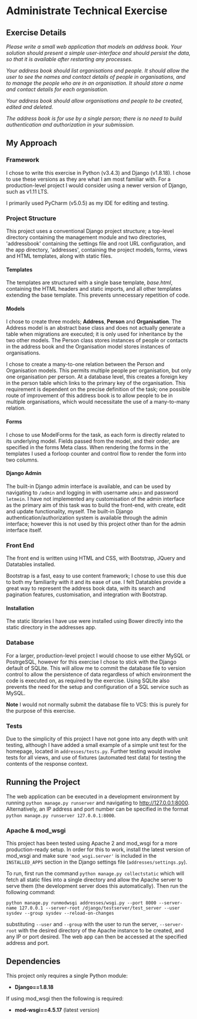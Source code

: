 # Administrate Technical Exercise

## Exercise Details
*Please write a small web application that models an address book. Your solution should present a simple user-interface and
should persist the data, so that it is available after restarting any processes.*

*Your address book should list organisations and people. It should allow the user to see the names and contact details of
people in organisations, and to manage the people who are in an organisation. It should store a name and contact details for
each organisation.*

*Your address book should allow organisations and people to be created, edited and deleted.*

*The address book is for use by a single person; there is no need to build authentication and authorization in your submission.*

## My Approach

### Framework
I chose to write this exercise in Python (v3.4.3) and Django (v1.8.18). I chose to use these versions as they are what I am most familiar with. For a production-level project I would consider using a newer version of Django, such as v1.11 LTS.

I primarily used PyCharm (v5.0.5) as my IDE for editing and testing.

### Project Structure
This project uses a conventional Django project structure; a top-level directory containing the management module and two directories, 'addressbook' containing the settings file and root URL configuration, and the app directory, 'addresses', containing the project models, forms, views and HTML templates, along with static files.

#### Templates
The templates are structured with a single base template, *base.html*, containing the HTML headers and static imports, and all other templates extending the base template. This prevents unnecessary repetition of code.

#### Models
I chose to create three models; **Address**, **Person** and **Organisation**. The Address model is an abstract base class and does not actually generate a table when migrations are executed; it is only used for inheritance by the two other models. The Person class stores instances of people or contacts in the address book and the Organisation model stores instances of organisations.

I chose to create a many-to-one relation between the Person and Organisation models. This permits multiple people per organisation, but only one organisation per person. At a database level, this creates a foreign key in the person table which links to the primary key of the organisation.
This requirement is dependent on the precise definition of the task; one possible route of improvement of this address book is to allow people to be in multiple organisations, which would necessitate the use of a many-to-many relation.

#### Forms
I chose to use ModelForms for the task, as each form is directly related to its underlying model. Fields passed from the model, and their order, are specified in the forms Meta class. When rendering the forms in the templates I used a forloop counter and control flow to render the form into two columns.

#### Django Admin
The built-in Django admin interface is available, and can be used by navigating to `/admin` and logging in with username `admin` and password `letmein`. I have not implemented any customisation of the admin interface as the primary aim of this task was to build the front-end, with create, edit and update functionality, myself. The built-in Django authentication/authorization system is available through the admin interface; however this is not used by this project other than for the admin interface itself.

### Front End
The front end is written using HTML and CSS, with Bootstrap, JQuery and Datatables installed. 

Bootstrap is a fast, easy to use content framework; I chose to use this due to both my familiarity with it and its ease of use. I felt Datatables provide a great way to represent the address book data, with its search and pagination features, customisation, and integration with Bootstrap.

#### Installation
The static libraries I have use were installed using Bower directly into the static directory in the addresses app.

### Database
For a larger, production-level project I would choose to use either MySQL or PostrgeSQL, however for this exercise I chose to stick with the Django default of SQLite. This will allow me to commit the database file to version control to allow the persistence of data regardless of which environment the code is executed on, as required by the exercise. Using SQLite also prevents the need for the setup and configuration of a SQL service such as MySQL.

**Note** I would not normally submit the database file to VCS: this is purely for the purpose of this exercise.

### Tests
Due to the simplicity of this project I have not gone into any depth with unit testing, although I have added a small example of a simple unit test for the homepage, located in `addresses/tests.py`. Further testing would involve tests for all views, and use of fixtures (automated test data) for testing the contents of the response context.

## Running the Project
The web application can be executed in a development environment by running `python manage.py runserver` and navigating to http://127.0.0.1:8000. Alternatively, an IP address and port number can be specified in the format `python manage.py runserver 127.0.0.1:8000`.

### Apache & mod_wsgi
This project has been tested using Apache 2 and mod_wsgi for a more production-ready setup. In order for this to work, install the latest version of mod_wsgi and make sure `'mod_wsgi.server'` is included in the `INSTALLED_APPS` section in the Django settings file (`addresses/settings.py`). 

To run, first run the command `python manage.py collectstatic` which will fetch all static files into a single directory and allow the Apache server to serve them (the development server does this automatically). Then run the following command:

```
python manage.py runmodwsgi addresses/wsgi.py --port 8000 --server-name 127.0.0.1 --server-root /django/testserver/test_server --user sysdev --group sysdev --reload-on-changes
```

substituting `--user` and `--group` with the user to run the server, `--server-root` with the desired directory of the Apache instance to be created, and any IP or port desired. The web app can then be accessed at the specified address and port.

## Dependencies
This project only requires a single Python module:
* **Django==1.8.18**

If using mod_wsgi then the following is required:
* **mod-wsgi==4.5.17** (latest version)

